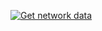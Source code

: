 [![Get network data](https://github.com/samartka/web-rds/actions/workflows/network.yml/badge.svg)](https://github.com/samartka/web-rds/actions/workflows/network.yml)
